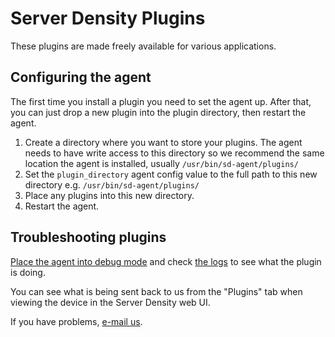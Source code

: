 Server Density Plugins
===

These plugins are made freely available for various applications.

Configuring the agent
---
The first time you install a plugin you need to set the agent up. After that, you can just drop a new plugin into the plugin directory, then restart the agent.

1. Create a directory where you want to store your plugins. The agent needs to have write access to this directory so we recommend the same location the agent is installed, usually `/usr/bin/sd-agent/plugins/`
2. Set the `plugin_directory` agent config value to the full path to this new directory e.g. `/usr/bin/sd-agent/plugins/`
3. Place any plugins into this new directory.
4. Restart the agent.

Troubleshooting plugins
---
[Place the agent into debug mode](https://support.serverdensity.com/hc/en-us/articles/200495543-Debug-mode-Linux-FreeBSD-Mac) and check [the logs](https://support.serverdensity.com/hc/en-us/articles/201244753-Agent-logs) to see what the plugin is doing.

You can see what is being sent back to us from the "Plugins" tab when viewing the device in the Server Density web UI.

If you have problems, [e-mail us](hello@serverdensity.com).
